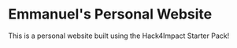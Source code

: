 # Emmanuel's Personal Website
This is a personal website built using the Hack4Impact Starter Pack!
<You can add any description you want here.>